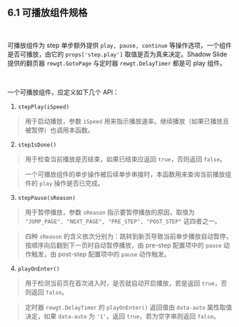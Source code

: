 6.1 可播放组件规格
------------------

&nbsp;

可播放组件为 step 单步额外提供 `play, pause, continue` 等操作选项，一个组件是否可播放，由它的 `props['step.play']` 取值是否为真来决定。Shadow Slide 提供的翻页器 `rewgt.GotoPage` 与定时器 `rewgt.DelayTimer` 都是可 play 组件。

&nbsp;

一个可播放组件，应定义如下几个 API：

1) `stepPlay(iSpeed)`

> 用于启动播放，参数 `iSpeed` 用来指示播放速率。继续播放（如果已播放且被暂停）也调用本函数。

2) `stepIsDone()`

> 用于检查当前播放是否结束，如果已结束应返回 `true`，否则返回 `false`。

> 一个可播放组件的单步操作被后续单步串接时，本函数用来查询当前播放组件的 `play` 操作是否已完成。

3) `stepPause(sReason)`

> 用于暂停播放，参数 `sReason` 指示要暂停播放的原因，取值为 `"JUMP_PAGE", "NEXT_PAGE", "PRE_STEP", "POST_STEP"` 这四者之一。

> 四种 `sReason` 的含义依次分别为：跳转到新页导致当前单步播放自动暂停，按顺序向后翻到下一页时自动暂停播放，由 pre-step 配置项中的 `pause` 动作触发，由 post-step 配置项中的 `pause` 动作触发。

4) `playOnEnter()`

> 用于检测当前页在首次进入时，是否就自动开启播放，若是返回 `true`，否则返回 `false`。

> 定时器 `rewgt.DelayTimer` 的 `playOnEnter()` 返回值由 `data-auto` 属性取值决定，如果 `data-auto` 为 `'1'`，返回 `true`，若为空字串则返回 `false`。

&nbsp;
